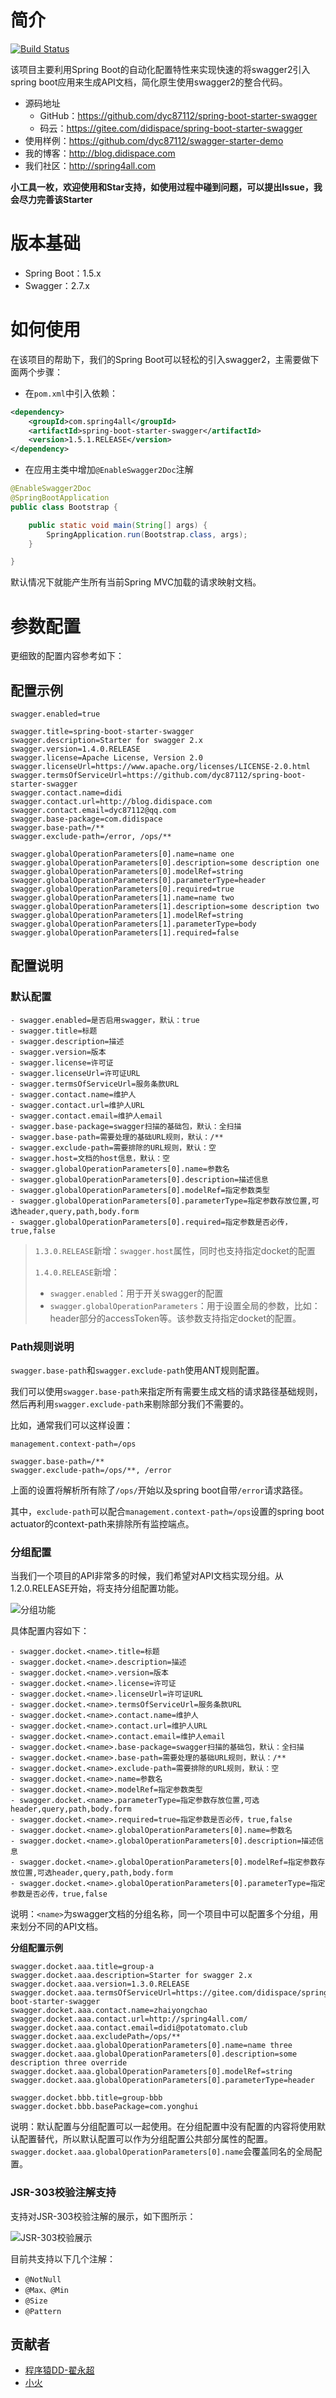 # 简介

[![Build Status](https://travis-ci.org/dyc87112/spring-boot-starter-swagger.svg?branch=1.5.0)](https://travis-ci.org/dyc87112/spring-boot-starter-swagger)

该项目主要利用Spring Boot的自动化配置特性来实现快速的将swagger2引入spring boot应用来生成API文档，简化原生使用swagger2的整合代码。

- 源码地址
  - GitHub：https://github.com/dyc87112/spring-boot-starter-swagger
  - 码云：https://gitee.com/didispace/spring-boot-starter-swagger
- 使用样例：https://github.com/dyc87112/swagger-starter-demo
- 我的博客：http://blog.didispace.com
- 我们社区：http://spring4all.com

**小工具一枚，欢迎使用和Star支持，如使用过程中碰到问题，可以提出Issue，我会尽力完善该Starter**

# 版本基础

- Spring Boot：1.5.x
- Swagger：2.7.x

# 如何使用

在该项目的帮助下，我们的Spring Boot可以轻松的引入swagger2，主需要做下面两个步骤：

- 在`pom.xml`中引入依赖：

```xml
<dependency>
	<groupId>com.spring4all</groupId>
	<artifactId>spring-boot-starter-swagger</artifactId>
	<version>1.5.1.RELEASE</version>
</dependency>
```

- 在应用主类中增加`@EnableSwagger2Doc`注解

```java
@EnableSwagger2Doc
@SpringBootApplication
public class Bootstrap {

    public static void main(String[] args) {
        SpringApplication.run(Bootstrap.class, args);
    }

}
```

默认情况下就能产生所有当前Spring MVC加载的请求映射文档。

# 参数配置

更细致的配置内容参考如下：

## 配置示例

```properties
swagger.enabled=true

swagger.title=spring-boot-starter-swagger
swagger.description=Starter for swagger 2.x
swagger.version=1.4.0.RELEASE
swagger.license=Apache License, Version 2.0
swagger.licenseUrl=https://www.apache.org/licenses/LICENSE-2.0.html
swagger.termsOfServiceUrl=https://github.com/dyc87112/spring-boot-starter-swagger
swagger.contact.name=didi
swagger.contact.url=http://blog.didispace.com
swagger.contact.email=dyc87112@qq.com
swagger.base-package=com.didispace
swagger.base-path=/**
swagger.exclude-path=/error, /ops/**

swagger.globalOperationParameters[0].name=name one
swagger.globalOperationParameters[0].description=some description one
swagger.globalOperationParameters[0].modelRef=string
swagger.globalOperationParameters[0].parameterType=header
swagger.globalOperationParameters[0].required=true
swagger.globalOperationParameters[1].name=name two
swagger.globalOperationParameters[1].description=some description two
swagger.globalOperationParameters[1].modelRef=string
swagger.globalOperationParameters[1].parameterType=body
swagger.globalOperationParameters[1].required=false
```

## 配置说明

### 默认配置

```
- swagger.enabled=是否启用swagger，默认：true
- swagger.title=标题
- swagger.description=描述
- swagger.version=版本
- swagger.license=许可证
- swagger.licenseUrl=许可证URL
- swagger.termsOfServiceUrl=服务条款URL
- swagger.contact.name=维护人
- swagger.contact.url=维护人URL
- swagger.contact.email=维护人email
- swagger.base-package=swagger扫描的基础包，默认：全扫描
- swagger.base-path=需要处理的基础URL规则，默认：/**
- swagger.exclude-path=需要排除的URL规则，默认：空
- swagger.host=文档的host信息，默认：空
- swagger.globalOperationParameters[0].name=参数名
- swagger.globalOperationParameters[0].description=描述信息
- swagger.globalOperationParameters[0].modelRef=指定参数类型
- swagger.globalOperationParameters[0].parameterType=指定参数存放位置,可选header,query,path,body.form
- swagger.globalOperationParameters[0].required=指定参数是否必传，true,false
```


> `1.3.0.RELEASE`新增：`swagger.host`属性，同时也支持指定docket的配置
>
> `1.4.0.RELEASE`新增：
> - `swagger.enabled`：用于开关swagger的配置
> - `swagger.globalOperationParameters`：用于设置全局的参数，比如：header部分的accessToken等。该参数支持指定docket的配置。

### Path规则说明

`swagger.base-path`和`swagger.exclude-path`使用ANT规则配置。

我们可以使用`swagger.base-path`来指定所有需要生成文档的请求路径基础规则，然后再利用`swagger.exclude-path`来剔除部分我们不需要的。

比如，通常我们可以这样设置：

```properties
management.context-path=/ops

swagger.base-path=/**
swagger.exclude-path=/ops/**, /error
```

上面的设置将解析所有除了`/ops/`开始以及spring boot自带`/error`请求路径。

其中，`exclude-path`可以配合`management.context-path=/ops`设置的spring boot actuator的context-path来排除所有监控端点。

### 分组配置

当我们一个项目的API非常多的时候，我们希望对API文档实现分组。从1.2.0.RELEASE开始，将支持分组配置功能。

![分组功能](https://github.com/dyc87112/spring-boot-starter-swagger/blob/master/images/swagger-group.png)

具体配置内容如下：

```
- swagger.docket.<name>.title=标题
- swagger.docket.<name>.description=描述
- swagger.docket.<name>.version=版本
- swagger.docket.<name>.license=许可证
- swagger.docket.<name>.licenseUrl=许可证URL
- swagger.docket.<name>.termsOfServiceUrl=服务条款URL
- swagger.docket.<name>.contact.name=维护人
- swagger.docket.<name>.contact.url=维护人URL
- swagger.docket.<name>.contact.email=维护人email
- swagger.docket.<name>.base-package=swagger扫描的基础包，默认：全扫描
- swagger.docket.<name>.base-path=需要处理的基础URL规则，默认：/**
- swagger.docket.<name>.exclude-path=需要排除的URL规则，默认：空
- swagger.docket.<name>.name=参数名
- swagger.docket.<name>.modelRef=指定参数类型
- swagger.docket.<name>.parameterType=指定参数存放位置,可选header,query,path,body.form
- swagger.docket.<name>.required=true=指定参数是否必传，true,false
- swagger.docket.<name>.globalOperationParameters[0].name=参数名
- swagger.docket.<name>.globalOperationParameters[0].description=描述信息
- swagger.docket.<name>.globalOperationParameters[0].modelRef=指定参数存放位置,可选header,query,path,body.form
- swagger.docket.<name>.globalOperationParameters[0].parameterType=指定参数是否必传，true,false
```

说明：`<name>`为swagger文档的分组名称，同一个项目中可以配置多个分组，用来划分不同的API文档。


**分组配置示例**

```properties
swagger.docket.aaa.title=group-a
swagger.docket.aaa.description=Starter for swagger 2.x
swagger.docket.aaa.version=1.3.0.RELEASE
swagger.docket.aaa.termsOfServiceUrl=https://gitee.com/didispace/spring-boot-starter-swagger
swagger.docket.aaa.contact.name=zhaiyongchao
swagger.docket.aaa.contact.url=http://spring4all.com/
swagger.docket.aaa.contact.email=didi@potatomato.club
swagger.docket.aaa.excludePath=/ops/**
swagger.docket.aaa.globalOperationParameters[0].name=name three
swagger.docket.aaa.globalOperationParameters[0].description=some description three override
swagger.docket.aaa.globalOperationParameters[0].modelRef=string
swagger.docket.aaa.globalOperationParameters[0].parameterType=header

swagger.docket.bbb.title=group-bbb
swagger.docket.bbb.basePackage=com.yonghui
```

说明：默认配置与分组配置可以一起使用。在分组配置中没有配置的内容将使用默认配置替代，所以默认配置可以作为分组配置公共部分属性的配置。`swagger.docket.aaa.globalOperationParameters[0].name`会覆盖同名的全局配置。

### JSR-303校验注解支持

支持对JSR-303校验注解的展示，如下图所示：

![JSR-303校验展示](https://github.com/dyc87112/spring-boot-starter-swagger/blob/master/images/jsr-303.png)

目前共支持以下几个注解：

- `@NotNull`
- `@Max、@Min`
- `@Size`
- `@Pattern`

## 贡献者

- [程序猿DD-翟永超](https://github.com/dyc87112/)
- [小火](https://renlulu.github.io/)
